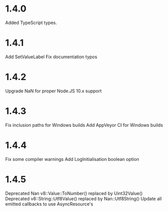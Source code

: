 # 1.4.0

Added TypeScript types.

# 1.4.1
Add SetValueLabel
Fix documentation typos

# 1.4.2
Upgrade NaN for proper Node.JS 10.x support

# 1.4.3
Fix inclusion paths for Windows builds
Add AppVeyor CI for Windows builds

# 1.4.4
Fix some compiler warnings
Add LogInitialisation boolean option

# 1.4.5
Deprecated Nan v8::Value::ToNumber() replaced by Uint32Value()
Deprecated v8::String::Utf8Value() replaced by Nan::Utf8String()
Update all emitted callbacks to use AsyncResource's

